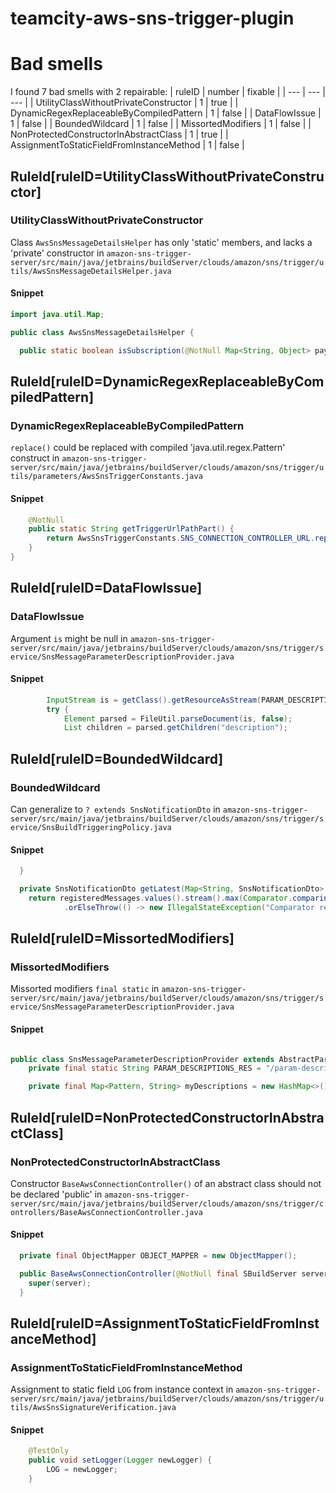 # teamcity-aws-sns-trigger-plugin 
 
# Bad smells
I found 7 bad smells with 2 repairable:
| ruleID | number | fixable |
| --- | --- | --- |
| UtilityClassWithoutPrivateConstructor | 1 | true |
| DynamicRegexReplaceableByCompiledPattern | 1 | false |
| DataFlowIssue | 1 | false |
| BoundedWildcard | 1 | false |
| MissortedModifiers | 1 | false |
| NonProtectedConstructorInAbstractClass | 1 | true |
| AssignmentToStaticFieldFromInstanceMethod | 1 | false |
## RuleId[ruleID=UtilityClassWithoutPrivateConstructor]
### UtilityClassWithoutPrivateConstructor
Class `AwsSnsMessageDetailsHelper` has only 'static' members, and lacks a 'private' constructor
in `amazon-sns-trigger-server/src/main/java/jetbrains/buildServer/clouds/amazon/sns/trigger/utils/AwsSnsMessageDetailsHelper.java`
#### Snippet
```java
import java.util.Map;

public class AwsSnsMessageDetailsHelper {

  public static boolean isSubscription(@NotNull Map<String, Object> payload) {
```

## RuleId[ruleID=DynamicRegexReplaceableByCompiledPattern]
### DynamicRegexReplaceableByCompiledPattern
`replace()` could be replaced with compiled 'java.util.regex.Pattern' construct
in `amazon-sns-trigger-server/src/main/java/jetbrains/buildServer/clouds/amazon/sns/trigger/utils/parameters/AwsSnsTriggerConstants.java`
#### Snippet
```java
    @NotNull
    public static String getTriggerUrlPathPart() {
        return AwsSnsTriggerConstants.SNS_CONNECTION_CONTROLLER_URL.replace("/**", "");
    }
}
```

## RuleId[ruleID=DataFlowIssue]
### DataFlowIssue
Argument `is` might be null
in `amazon-sns-trigger-server/src/main/java/jetbrains/buildServer/clouds/amazon/sns/trigger/service/SnsMessageParameterDescriptionProvider.java`
#### Snippet
```java
        InputStream is = getClass().getResourceAsStream(PARAM_DESCRIPTIONS_RES);
        try {
            Element parsed = FileUtil.parseDocument(is, false);
            List children = parsed.getChildren("description");

```

## RuleId[ruleID=BoundedWildcard]
### BoundedWildcard
Can generalize to `? extends SnsNotificationDto`
in `amazon-sns-trigger-server/src/main/java/jetbrains/buildServer/clouds/amazon/sns/trigger/service/SnsBuildTriggeringPolicy.java`
#### Snippet
```java
  }

  private SnsNotificationDto getLatest(Map<String, SnsNotificationDto> registeredMessages) {
    return registeredMessages.values().stream().max(Comparator.comparing(SnsNotificationDto::getTimestamp))
            .orElseThrow(() -> new IllegalStateException("Comparator returned null for list of messages. This should never happen"));
```

## RuleId[ruleID=MissortedModifiers]
### MissortedModifiers
Missorted modifiers `final static`
in `amazon-sns-trigger-server/src/main/java/jetbrains/buildServer/clouds/amazon/sns/trigger/service/SnsMessageParameterDescriptionProvider.java`
#### Snippet
```java

public class SnsMessageParameterDescriptionProvider extends AbstractParameterDescriptionProvider {
    private final static String PARAM_DESCRIPTIONS_RES = "/param-descriptions.xml";

    private final Map<Pattern, String> myDescriptions = new HashMap<>();
```

## RuleId[ruleID=NonProtectedConstructorInAbstractClass]
### NonProtectedConstructorInAbstractClass
Constructor `BaseAwsConnectionController()` of an abstract class should not be declared 'public'
in `amazon-sns-trigger-server/src/main/java/jetbrains/buildServer/clouds/amazon/sns/trigger/controllers/BaseAwsConnectionController.java`
#### Snippet
```java
  private final ObjectMapper OBJECT_MAPPER = new ObjectMapper();

  public BaseAwsConnectionController(@NotNull final SBuildServer server) {
    super(server);
  }
```

## RuleId[ruleID=AssignmentToStaticFieldFromInstanceMethod]
### AssignmentToStaticFieldFromInstanceMethod
Assignment to static field `LOG` from instance context
in `amazon-sns-trigger-server/src/main/java/jetbrains/buildServer/clouds/amazon/sns/trigger/utils/AwsSnsSignatureVerification.java`
#### Snippet
```java
    @TestOnly
    public void setLogger(Logger newLogger) {
        LOG = newLogger;
    }

```

